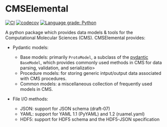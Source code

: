 CMSElemental
====================
[//]: # (Badges)
[![CI](https://github.com/MolSSI/cmselemental/actions/workflows/CI.yaml/badge.svg)](https://github.com/MolSSI/cmselemental/actions/workflows/CI.yaml)
[![codecov](https://codecov.io/gh/MolSSI/cmslemental/branch/main/graph/badge.svg)](https://codecov.io/gh/MolSSI/cmslemental/branch/main)
[![Language grade: Python](https://img.shields.io/lgtm/grade/python/g/MolSSI/cmselemental.svg?logo=lgtm&logoWidth=18)](https://lgtm.com/projects/g/MolSSI/cmselemental/context:python)

A python package which provides data models & tools for the Computational Molecular Sciences (CMS).
CMSElemental provides:

- Pydantic models:
  - Base models: primarily `ProtoModel`, a subclass of the [pydantic](https://pydantic-docs.helpmanual.io) `BaseModel`, which provides commonly used methods in CMS for data parsing, validation, and serializatio>
  - Procedure models: for storing generic intput/output data associated with CMS procedures.
  - Common models: a miscellaneous collection of frequently used models in CMS.

- File I/O methods:
  - JSON: support for JSON schema (draft-07)
  - YAML: support for YAML 1.1 (PyYAML) and 1.2 (ruamel.yaml)
  - HDF5: support for HDF5 schema and the HDF5-JSON specification
